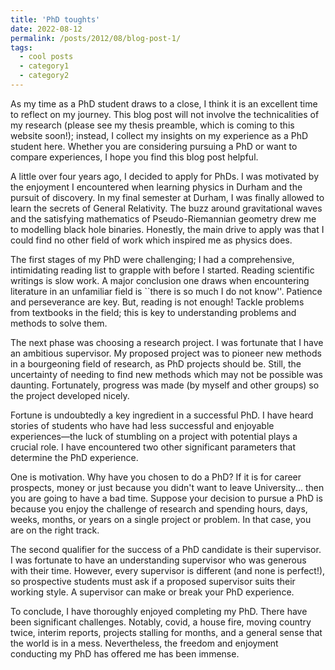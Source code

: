 ```yaml
---
title: 'PhD toughts'
date: 2022-08-12
permalink: /posts/2012/08/blog-post-1/
tags:
  - cool posts
  - category1
  - category2
---
```


As my time as a PhD student draws to a close, I think it is an excellent time to reflect on my journey. This blog post will not involve the technicalities of my research (please see my thesis preamble, which is coming to this website soon!); instead, I collect my insights on my experience as a PhD student here. Whether you are considering pursuing a PhD or want to compare experiences, I hope you find this blog post helpful.

A little over four years ago, I decided to apply for PhDs. I was motivated by the enjoyment I encountered when learning physics in Durham and the pursuit of discovery. In my final semester at Durham, I was finally allowed to learn the secrets of General Relativity. The buzz around gravitational waves and the satisfying mathematics of Pseudo-Riemannian geometry drew me to modelling black hole binaries. Honestly, the main drive to apply was that I could find no other field of work which inspired me as physics does.

The first stages of my PhD were challenging; I had a comprehensive, intimidating reading list to grapple with before I started. Reading scientific writings is slow work. A major conclusion one draws when encountering literature in an unfamiliar field is ``there is so much I do not know''. Patience and perseverance are key. But, reading is not enough! Tackle problems from textbooks in the field; this is key to understanding problems and methods to solve them.

The next phase was choosing a research project. I was fortunate that I have an ambitious supervisor. My proposed project was to pioneer new methods in a bourgeoning field of research, as PhD projects should be. Still, the uncertainty of needing to find new methods which may not be possible was daunting. Fortunately, progress was made (by myself and other groups) so the project developed nicely.

Fortune is undoubtedly a key ingredient in a successful PhD. I have heard stories of students who have had less successful and enjoyable experiences—the luck of stumbling on a project with potential plays a crucial role. I have encountered two other significant parameters that determine the PhD experience. 

One is motivation. Why have you chosen to do a PhD? If it is for career prospects, money or just because you didn't want to leave University... then you are going to have a bad time. Suppose your decision to pursue a PhD is because you enjoy the challenge of research and spending hours, days, weeks, months, or years on a single project or problem. In that case, you are on the right track.

The second qualifier for the success of a PhD candidate is their supervisor. I was fortunate to have an understanding supervisor who was generous with their time. However, every supervisor is different (and none is perfect!), so prospective students must ask if a proposed supervisor suits their working style. A supervisor can make or break your PhD experience.

To conclude, I have thoroughly enjoyed completing my PhD. There have been significant challenges. Notably, covid, a house fire, moving country twice, interim reports, projects stalling for months, and a general sense that the world is in a mess. Nevertheless, the freedom and enjoyment conducting my PhD has offered me has been immense.